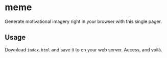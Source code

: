meme
====

Generate motivational imagery right in your browser with this single pager.


## Usage

Download ``index.html`` and save it to on your web server. Access, and voilà.
